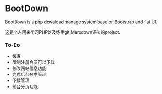 # BootDown #

BootDown is a php dowaload manage system base on Bootstrap and flat UI.

这是个人用来学习PHP以及练手git,Marddown语法的project.
### To-Do ###

* 搜索
* 限制注册会员可以下载
* 修改网站信息功能
* 完成后台分类管理
* 下载管理
* 前台分页功能
 

 